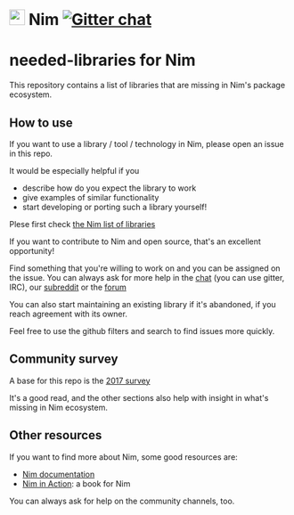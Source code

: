 # <img src="https://raw.githubusercontent.com/nim-lang/assets/master/Art/logo-crown.png" height="28px"/> Nim  [![Gitter chat](https://badges.gitter.im/gitterHQ/gitter.svg)](https://gitter.im/nim-lang/nim)

# needed-libraries for Nim

This repository contains a list of libraries that are missing in Nim's package ecosystem.

## How to use

If you want to use a library / tool / technology in Nim, please open an issue in this repo.

It would be especially helpful if you

* describe how do you expect the library to work
* give examples of similar functionality
* start developing or porting such a library yourself!

Plese first check [the Nim list of libraries](https://nim-lang.org/docs/lib.html)


If you want to contribute to Nim and open source, that's an excellent opportunity!

Find something that you're willing to work on and you can be assigned on the issue.
You can always ask for more help in the [chat](https://gitter.im/nim-lang/nim/) (you can use gitter, IRC), our [subreddit](https://reddit.com/r/nim/) or the [forum](https://forum.nim-lang.org/)

You can also start maintaining an existing library if it's abandoned, if you reach agreement with its owner.

Feel free to use the github filters and search to find issues more quickly.

## Community survey

A base for this repo is the [2017 survey](https://nim-lang.org/blog/2017/10/01/community-survey-results-2017.html#what-critical-libraries-are-missing-in-the-nim-ecosystem)

It's a good read, and the other sections also help with insight in what's missing in Nim ecosystem.

## Other resources

If you want to find more about Nim, some good resources are:

* [Nim documentation](https://nim-lang.org/documentation.html)
* [Nim in Action](https://www.manning.com/books/nim-in-action): a book for Nim

You can always ask for help on the community channels, too.


